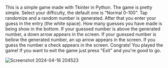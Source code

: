 This is a simple game made with Tkinter in Python. The game is pretty simple. Select your difficulty, the default one is "Normal 0-100". Tap randomize and a random number is generated. After that you enter your guess in the entry (the white space). How many guesses you have made is being show in the bottom. If your guessed number is above the generated number, a down arrow appears in the screen. If your guessed number is bellow the generated number, an up arrow appears in the screen. If you guess the number a check appears in the screen. Congrats! You played the game! If you want to exit the game just press "Exit" and you're good to go.

![Screenshot 2024-04-16 204523](https://github.com/billh-ch/Guess-The-Number/assets/131195834/d6bbc91d-ffb9-4d40-a367-b3be3a579574)
